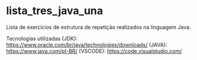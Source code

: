 # lista_tres_java_una

Lista de exercícios de estrutura de repetição realizados na linguagem Java.

Tecnologias utilizadas (JDK): https://www.oracle.com/br/java/technologies/downloads/
(JAVA): https://www.java.com/pt-BR/
(VSCODE): https://code.visualstudio.com/
